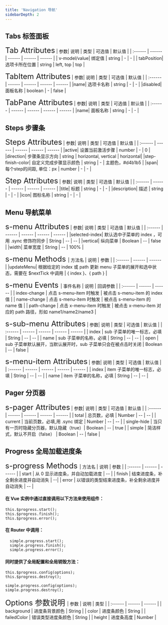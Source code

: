 ```yaml
---
title: 'Navigation 导航'
sidebarDepth: 2
---
```


## Tabs 标签面板
<ClientOnly>
  <simple-tab/>
<font size=5>Tab Attributes</font>
| 参数| 说明 | 类型 | 可选值 | 默认值 |
| :------ | ------ | ------ | ------ | ------ |
| v-model/value| 绑定值 | string | - | - |
| tabPosition| 选项卡所在位置 | string | left, top | top |

<font size=5>TabItem Attributes</font>
| 参数| 说明 | 类型 | 可选值 | 默认值 |
| :------ | ------ | ------ | ------ | ------ |
|name| 选项卡名称 | string | - | - |
|disabled| 面板名称 | boolean | - | false |

<font size=5>TabPane Attributes</font>
| 参数| 说明 | 类型 | 可选值 | 默认值 |
| :------ | ------ | ------ | ------ | ------ |
|name| 面板名称 | string | - | - |

</ClientOnly>

## Steps 步骤条
<ClientOnly>
  <simple-steps/>

<font size=5>Steps Attributes</font>
| 参数| 说明 | 类型 | 可选值 | 默认值 |
| :------ | ------ | ------ | ------ | ------ |
|active| 设置当前激活步骤 | number | - | 0 |
|direction| 步骤条显示方向 | string | horizontal, vertical | horizontal|
|step-finish-color| 自定义完成步骤显示颜色 | string | - | 主题色，#d4b1b5 |
|span| 	每个step的间距, 单位：px | number | - | - |

<font size=5>Step Attributes</font>
| 参数| 说明 | 类型 | 可选值 | 默认值 |
| :------ | ------ | ------ | ------ | ------ |
|title| 标题 | string | - | - |
|description| 描述 | string | - | - |
|icon| 图标名称 | string | - | - |
</ClientOnly>

## Menu 导航菜单
<ClientOnly>
  <simple-menu/>

<font size=5>s-menu Attributes</font>
| 参数| 说明 | 类型 | 可选值 | 默认值 |
| :------ | ------ | ------ | ------ | ------ |
|selected-index| 默认选中子菜单的 index ，可用 .sync 修饰符同步	 | String | -- | -- |
|vertical| 纵向菜单 | Boolean | -- | false |
|width| 菜单宽度 | String | -- | 100% |

<font size=5>s-menu Methods </font>
| 方法名 | 说明 | 参数 |
| :------ | ------ | ------ |
|updateMenu| 根据给定的 index 或 path 更新 menu 子菜单的展开和选中状态，需要在 $nextTick 中调用 | { index }、{ path } |

<font size=5>s-menu Events </font>
| 事件名称 | 说明 | 回调参数 |
| :------ | ------ | ------ |
| index-change |  点击 s-menu-item 时触发 | 被点击 s-menu-item 的 index 值 |
| name-change | 点击 s-menu-item 时触发 | 被点击 s-menu-item 的 name 值 |
| path-change	| 点击 x-menu-item 时触发	| 被点击 x-menu-item 对应的 path 路径，形如 name1/name2/name3 |

<font size=5>s-sub-menu Attributes</font>
| 参数| 说明 | 类型 | 可选值 | 默认值 |
| :------ | ------ | ------ | ------ | ------ |
| index | sub 子菜单的唯一标志，必填 | String | -- | -- |
| name | sub 子菜单的名称，必填 | String | -- | -- |
| open |	sub 子菜单默认展开，当默认展开时，sub 子菜单只会在被点击时关闭 |	Boolean	| --	| false |

<font size=5>s-menu-item Attributes</font>
| 参数| 说明 | 类型 | 可选值 | 默认值 |
| :------ | ------ | ------ | ------ | ------ |
| index | item 子菜单的唯一标志，必填 | String | -- | -- |
| name | item 子菜单的名称，必填 | String | -- | -- |
</ClientOnly>

## Pager 分页器
<ClientOnly>
  <simple-pager/>
<font size=5>s-pager Attributes</font>
| 参数| 说明 | 类型 | 可选值 | 默认值 |
| :------ | ------ | ------ | ------ | ------ |
| total	| 总页数，必填 |	Number |	-- |	-- |
| current |	当前页数，必填,用 .sync 绑定 |	Number	| --	| -- |
| single-hide	| 当只有一页时隐藏分页器，默认隐藏（true）|	Boolean	| -- | true | 
| simple |	简洁样式，默认不开启（false）	| Boolean	| --	| false |
</ClientOnly>

## Progress 全局加载进度条
<ClientOnly>
  <simple-progress/>
<font size=5>s-progress Methods </font>
| 方法名 | 说明 | 参数 |
| :------ | ------ | ------ |
| start | 从 0 显示进度条，并自动加载进度 | -- |
| finish |	结束进度条，补全剩余进度并自动消失 | --|
| error	| 以错误的类型结束进度条，补全剩余进度并自动消失 | -- |

#### 在 Vue 实例中通过直接调用以下方法来使用组件：
```
this.$progress.start();
this.$progress.finish();
this.$progress.error();
```
#### 在 Router 中调用：
```
  simple.progress.start();
  simple.progress.finish();
  simple.progress.error();
```
#### 同时提供了全局配置和全局销毁方法：
```
this.$progress.config(options);
this.$progress.destroy();

simple.progress.config(options);
simple.progress.destroy();
```
<font size=5> Options 参数说明 </font>
| 参数 | 说明 | 类型 |
| :------ | ------ | ------ |
| background | 进度条背景颜色 | String |
| color |	进度条颜色 | String |
| failedColor	| 错误类型进度条颜色 | String |
| height	| 进度条高度 | Number |
</ClientOnly>